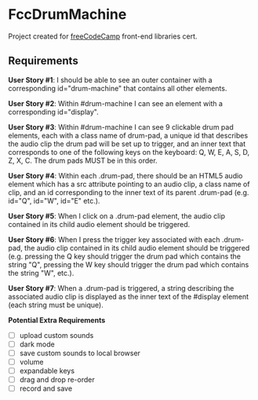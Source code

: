 # FccDrumMachine

Project created for [freeCodeCamp](https://www.freecodecamp.org/learn/front-end-libraries/front-end-libraries-projects/build-a-drum-machine) front-end libraries cert.

## Requirements

**User Story #1**: I should be able to see an outer container with a corresponding id="drum-machine" that contains all other elements.

**User Story #2**: Within #drum-machine I can see an element with a corresponding id="display".

**User Story #3**: Within #drum-machine I can see 9 clickable drum pad elements, each with a class name of drum-pad, a unique id that describes the audio clip the drum pad will be set up to trigger, and an inner text that corresponds to one of the following keys on the keyboard: Q, W, E, A, S, D, Z, X, C. The drum pads MUST be in this order.

**User Story #4**: Within each .drum-pad, there should be an HTML5 audio element which has a src attribute pointing to an audio clip, a class name of clip, and an id corresponding to the inner text of its parent .drum-pad (e.g. id="Q", id="W", id="E" etc.).

**User Story #5**: When I click on a .drum-pad element, the audio clip contained in its child audio element should be triggered.

**User Story #6**: When I press the trigger key associated with each .drum-pad, the audio clip contained in its child audio element should be triggered (e.g. pressing the Q key should trigger the drum pad which contains the string "Q", pressing the W key should trigger the drum pad which contains the string "W", etc.).

**User Story #7**: When a .drum-pad is triggered, a string describing the associated audio clip is displayed as the inner text of the #display element (each string must be unique).

**Potential Extra Requirements**

- [ ] upload custom sounds
- [ ] dark mode
- [ ] save custom sounds to local browser
- [ ] volume
- [ ] expandable keys
- [ ] drag and drop re-order
- [ ] record and save
